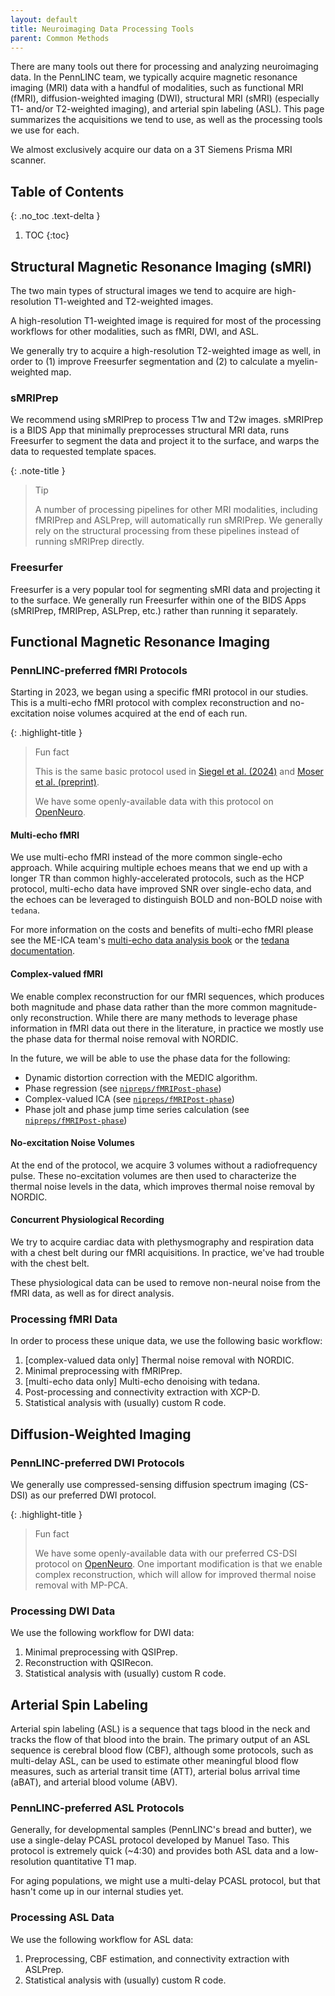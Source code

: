 ```yaml
---
layout: default
title: Neuroimaging Data Processing Tools
parent: Common Methods
---
```


There are many tools out there for processing and analyzing neuroimaging data.
In the PennLINC team, we typically acquire magnetic resonance imaging (MRI)
data with a handful of modalities, such as functional MRI (fMRI),
diffusion-weighted imaging (DWI),
structural MRI (sMRI) (especially T1- and/or T2-weighted imaging),
and arterial spin labeling (ASL).
This page summarizes the acquisitions we tend to use,
as well as the processing tools we use for each.

We almost exclusively acquire our data on a 3T Siemens Prisma MRI scanner.

## Table of Contents
{: .no_toc .text-delta }

1. TOC
{:toc}

## Structural Magnetic Resonance Imaging (sMRI)

The two main types of structural images we tend to acquire are
high-resolution T1-weighted and T2-weighted images.

A high-resolution T1-weighted image is required for most of the processing workflows
for other modalities, such as fMRI, DWI, and ASL.

We generally try to acquire a high-resolution T2-weighted image as well,
in order to (1) improve Freesurfer segmentation and (2) to calculate a myelin-weighted map.

### sMRIPrep

We recommend using sMRIPrep to process T1w and T2w images.
sMRIPrep is a BIDS App that minimally preprocesses structural MRI data,
runs Freesurfer to segment the data and project it to the surface,
and warps the data to requested template spaces.

{: .note-title }
> Tip
>
> A number of processing pipelines for other MRI modalities,
> including fMRIPrep and ASLPrep, will automatically run sMRIPrep.
> We generally rely on the structural processing from these pipelines
> instead of running sMRIPrep directly.

### Freesurfer

Freesurfer is a very popular tool for segmenting sMRI data and projecting it to the surface.
We generally run Freesurfer within one of the BIDS Apps (sMRIPrep, fMRIPrep, ASLPrep, etc.)
rather than running it separately.


## Functional Magnetic Resonance Imaging

### PennLINC-preferred fMRI Protocols

Starting in 2023, we began using a specific fMRI protocol in our studies.
This is a multi-echo fMRI protocol with complex reconstruction and
no-excitation noise volumes acquired at the end of each run.

{: .highlight-title }
> Fun fact
>
> This is the same basic protocol used in
> [Siegel et al. (2024)](https://www.nature.com/articles/s41586-024-07624-5) and
> [Moser et al. (preprint)](http://biorxiv.org/lookup/doi/10.1101/2023.10.27.564416).
>
> We have some openly-available data with this protocol on
> [OpenNeuro](https://openneuro.org/datasets/ds005250).

#### Multi-echo fMRI

We use multi-echo fMRI instead of the more common single-echo approach.
While acquiring multiple echoes means that we end up with a longer TR than common
highly-accelerated protocols, such as the HCP protocol,
multi-echo data have improved SNR over single-echo data,
and the echoes can be leveraged to distinguish BOLD and non-BOLD noise with ``tedana``.

For more information on the costs and benefits of multi-echo fMRI please see
the ME-ICA team's
[multi-echo data analysis book](https://me-ica.github.io/multi-echo-data-analysis/content/intro.html)
or the [tedana documentation](https://tedana.readthedocs.io/en/stable/).

#### Complex-valued fMRI

We enable complex reconstruction for our fMRI sequences,
which produces both magnitude and phase data rather than the more common magnitude-only
reconstruction.
While there are many methods to leverage phase information in fMRI data out there
in the literature,
in practice we mostly use the phase data for thermal noise removal with NORDIC.

In the future, we will be able to use the phase data for the following:

- Dynamic distortion correction with the MEDIC algorithm.
- Phase regression (see [`nipreps/fMRIPost-phase`](https://github.com/nipreps/fmripost-phase))
- Complex-valued ICA (see [`nipreps/fMRIPost-phase`](https://github.com/nipreps/fmripost-phase))
- Phase jolt and phase jump time series calculation (see [`nipreps/fMRIPost-phase`](https://github.com/nipreps/fmripost-phase))

#### No-excitation Noise Volumes

At the end of the protocol, we acquire 3 volumes without a radiofrequency pulse.
These no-excitation volumes are then used to characterize the thermal noise levels in the data,
which improves thermal noise removal by NORDIC.


#### Concurrent Physiological Recording

We try to acquire cardiac data with plethysmography and respiration data with
a chest belt during our fMRI acquisitions.
In practice, we've had trouble with the chest belt.

These physiological data can be used to remove non-neural noise from the fMRI data,
as well as for direct analysis.


### Processing fMRI Data

In order to process these unique data, we use the following basic workflow:

1. [complex-valued data only] Thermal noise removal with NORDIC.
2. Minimal preprocessing with fMRIPrep.
3. [multi-echo data only] Multi-echo denoising with tedana.
4. Post-processing and connectivity extraction with XCP-D.
5. Statistical analysis with (usually) custom R code.


## Diffusion-Weighted Imaging

### PennLINC-preferred DWI Protocols

We generally use compressed-sensing diffusion spectrum imaging (CS-DSI)
as our preferred DWI protocol.

{: .highlight-title }
> Fun fact
>
> We have some openly-available data with our preferred CS-DSI protocol on
> [OpenNeuro](https://openneuro.org/datasets/ds004737).
> One important modification is that we enable complex reconstruction,
> which will allow for improved thermal noise removal with MP-PCA.

### Processing DWI Data

We use the following workflow for DWI data:

1. Minimal preprocessing with QSIPrep.
2. Reconstruction with QSIRecon.
3. Statistical analysis with (usually) custom R code.


## Arterial Spin Labeling

Arterial spin labeling (ASL) is a sequence that tags blood in the neck and
tracks the flow of that blood into the brain.
The primary output of an ASL sequence is cerebral blood flow (CBF),
although some protocols, such as multi-delay ASL,
can be used to estimate other meaningful blood flow measures,
such as arterial transit time (ATT), arterial bolus arrival time (aBAT),
and arterial blood volume (ABV).

### PennLINC-preferred ASL Protocols

Generally, for developmental samples (PennLINC's bread and butter),
we use a single-delay PCASL protocol developed by Manuel Taso.
This protocol is extremely quick (~4:30) and provides both ASL data and
a low-resolution quantitative T1 map.

For aging populations, we might use a multi-delay PCASL protocol,
but that hasn't come up in our internal studies yet.

### Processing ASL Data

We use the following workflow for ASL data:

1. Preprocessing, CBF estimation, and connectivity extraction with ASLPrep.
2. Statistical analysis with (usually) custom R code.
